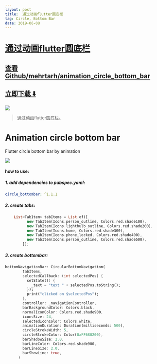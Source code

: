 ```yaml
---
layout: post
title:  通过动画flutter圆底栏
tag: Circle, Bottom Bar
date: 2019-06-08
---
```


# [通过动画flutter圆底栏 ](http://github.com/mehrtarh/animation_circle_bottom_bar) 



## [查看Github/mehrtarh/animation_circle_bottom_bar](http://github.com/mehrtarh/animation_circle_bottom_bar)
## [立即下载 ️⬇️ ](https://codeload.github.com/mehrtarh/animation_circle_bottom_bar/zip/master) 


 
![](https://flutterawesome.com/content/images/2019/05/Animation-circle-bottom-bar.jpg)
 
>
> 通过动画flutter圆底栏。
>

 
# Animation circle bottom bar

Flutter circle bottom bar by animation


![](https://github.com/mehrtarh/animation_circle_bottom_bar/blob/master/sample_gif.gif)


#### how to use:

##### 1. add dependencies to pubspec.yaml:

```yaml
circle_bottombar: ^1.1.1
```

##### 2. create tabs:
```dart
    List<TabItem> tabItems = List.of([
          new TabItem(Icons.person_outline, Colors.red.shade100),
          new TabItem(Icons.lightbulb_outline, Colors.red.shade200),
          new TabItem(Icons.home, Colors.red.shade300),
          new TabItem(Icons.phone_locked, Colors.red.shade400),
          new TabItem(Icons.person_outline, Colors.red.shade500),
        ]);
```

##### 3. create bottombar:

```dart
bottomNavigationBar: CircularBottomNavigation(
        tabItems,
        selectedCallback: (int selectedPos) {
          setState(() {
            _text = "text " + selectedPos.toString();
          });
          print("clicked on $selectedPos");
        },
        controller: _navigationController,
        barBackgroundColor: Colors.black,
        normalIconColor: Colors.red.shade900,
        iconsSize: 24,
        selectedIconColor: Colors.white,
        animationDuration: Duration(milliseconds: 500),
        circleStrokeWidth: 5,
        circleStrokeColor: Color(0xFF680200),
        barShadowSize: 2.0,
        barLineColor: Colors.red.shade900,
        barLineSize: 2.0,
        barShowLine: true,
      )
```
